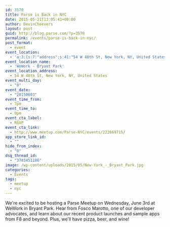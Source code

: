 ```yaml
---
id: 3570
title: Parse is Back in NYC
date: 2015-05-21T13:05:41+00:00
author: DevinCheevers
layout: post
guid: http://blog.parse.com/?p=3570
permalink: /events/parse-is-back-in-nyc/
post_format:
  - event
event_location:
  - 'a:3:{s:7:"address";s:41:"54 W 40th St, New York, NY, United States";s:3:"lat";s:9:"40.752966";s:3:"lng";s:18:"-73.98423400000001";}'
event_location_name:
  - 'WeWork - Bryant Park'
event_location_address:
  - 54 W 40th St, New York, NY, United States
event_multi_day:
  - "0"
event_date:
  - "20150603"
event_time_from:
  - 7pm
event_time_to:
  - 9pm
event_cta_label:
  - RSVP
event_cta_link:
  - http://www.meetup.com/Parse-NYC/events/222669715/
app_store_link_id:
  - ""
hide_from_index:
  - "0"
dsq_thread_id:
  - "3783451186"
image: /wp-content/uploads/2015/05/New-York_-_Bryant_Park.jpg
categories:
  - Events
tags:
  - meetup
  - nyc
---
```

We're excited to be hosting a Parse Meetup on Wednesday, June 3rd at WeWork in Bryant Park. Hear from Fosco Marotto, one of our developer advocates, and learn about our recent product launches and sample apps from F8 and beyond. Plus, we'll have pizza, beer, and wine!